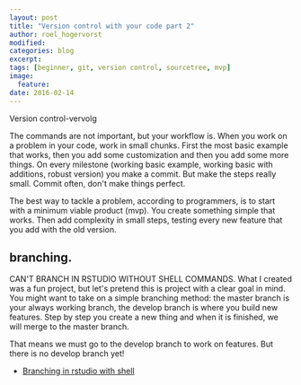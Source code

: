 ```yaml
---
layout: post
title: "Version control with your code part 2"
author: roel_hogervorst
modified:
categories: blog
excerpt: 
tags: [beginner, git, version control, sourcetree, mvp]
image:
  feature:
date: 2016-02-14
---
```



Version control-vervolg




The commands are not important, but your workflow is. When you work on a problem in your code, work in small chunks. First the most basic example that works, then you add some customization and then you add some more things. On every milestone (working basic example, working basic with additions, robust version) you make a commit. But make the steps really small. Commit often, don't make things perfect. 

The best way to tackle a problem, according to programmers, is to start with a minimum viable product (mvp). You create something simple that works. Then add complexity in small steps, testing every new feature that you add with the old version. 

## branching.

CAN'T BRANCH IN RSTUDIO WITHOUT SHELL COMMANDS. 
What I created was a fun project, but let's pretend this is project with a clear goal in mind. You might want to take on a simple branching method: the master branch is your always working branch, the develop branch is where you build new features. Step by step you create a new thing and when it is finished, we will merge to the master branch.

That means we must go to the develop branch to work on features. But there is no develop branch yet!   


* [Branching in rstudio with shell](http://christianlemp.com/blog/2014/02/13/How-I-Manage-Data-Projects-with-RStudio-and-Git-Part-2.html)